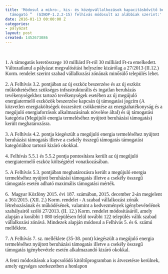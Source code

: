 ```yaml
---
title: 'Módosul a mikro-, kis- és középvállalkozások kapacitásbővítő beruházásait
  támogató ”  (GINOP-1.2.2-15) felhívás módosult az alábbiak szerint:'
date: 2016-01-13 00:00:00 Z
categories:
- pályázat
layout: post
created: 1452673086
---
```


<p>&nbsp;</p><p style="margin-right: 0cm; margin-left: 0cm; font-size: 12pt; font-family: 'Times New Roman', serif; color: #222222;">1. A támogatás keretösszege 10 milliárd Ft-ról 30 milliárd Ft-ra emelkedett. Változatlanul a pályázat megvalósítási helyszíne kizárólag a 27/2013 (II.12.) Korm. rendelet szerint szabad vállalkozási zónának minősülő település lehet.<span style="text-decoration: underline;"></span><span style="text-decoration: underline;"></span></p><p style="margin-right: 0cm; margin-left: 0cm; font-size: 12pt; font-family: 'Times New Roman', serif; color: #222222;">2. A Felhívás 3.2. pontjában az új eszköz beszerzése és az új eszköz működtetéséhez szükséges infrastrukturális és ingatlan beruházás tevékenységekhez tartozó tevékenységek esetében az új megújuló energiatermelő eszközök beszerzése kapcsán új támogatási jogcím (A közvetlen energiaköltségek összesített csökkentése az energiahatékonyság és a megújuló energiaforrások alkalmazásának növelése által) és új támogatási kategória (Megújuló energia termeléséhez nyújtott beruházási támogatás) került meghatározásra.<span style="text-decoration: underline;"></span><span style="text-decoration: underline;"></span></p><p style="margin-right: 0cm; margin-left: 0cm; font-size: 12pt; font-family: 'Times New Roman', serif; color: #222222;">3. A Felhívás 4.2. pontja kiegészült a megújuló energia termeléséhez nyújtott beruházási támogatás illetve a csekély összegű támogatás támogatási kategóriához tartozó kizáró okokkal.<span style="text-decoration: underline;"></span><span style="text-decoration: underline;"></span></p><p style="margin-right: 0cm; margin-left: 0cm; font-size: 12pt; font-family: 'Times New Roman', serif; color: #222222;">4. Felhívás 5.5.1 és 5.5.2 pontja pontosításra került az új megújuló energiatermelő eszköz költségtétel vonatkozásában.<span style="text-decoration: underline;"></span><span style="text-decoration: underline;"></span></p><p style="margin-right: 0cm; margin-left: 0cm; font-size: 12pt; font-family: 'Times New Roman', serif; color: #222222;">5. A Felhívás 5.3. pontjában meghatározásra került a megújuló energia termeléséhez nyújtott beruházási támogatás illetve a csekély összegű támogatás esetén adható maximális támogatási mérték.<span style="text-decoration: underline;"></span><span style="text-decoration: underline;"></span></p><p style="margin-right: 0cm; margin-left: 0cm; font-size: 12pt; font-family: 'Times New Roman', serif; color: #222222;">6. &nbsp;Magyar Közlöny 2015. évi 187. számában, 2015. december 2-án megjelent a 361/2015. (XII. 2.) Korm. rendelet - A szabad vállalkozási zónák létrehozásának és működésének, valamint a kedvezmények igénybevételének szabályairól szóló 27/2013. (II. 12.) Korm. rendelet módosításáról, amely alapján a korábbi 1 080 településen felül további 122 település válik szabad vállalkozási zónává. Mindezek alapján módosul a Felhívás 5. és 6. számú melléklete.<span style="text-decoration: underline;"></span><span style="text-decoration: underline;"></span></p><p style="margin-right: 0cm; margin-left: 0cm; font-size: 12pt; font-family: 'Times New Roman', serif; color: #222222;">7. A Felhívás 7. sz. melléklete (35-38. pont) kiegészült a megújuló energia termeléséhez nyújtott beruházási támogatás illetve a csekély összegű támogatás igénybevétele esetén alkalmazandó kizáró okokkal.<span style="text-decoration: underline;"></span><span style="text-decoration: underline;"></span></p><p style="margin-right: 0cm; margin-left: 0cm; font-size: 12pt; font-family: 'Times New Roman', serif; color: #222222;">A fenti módosítások a kapcsolódó kitöltőprogramban is átvezetésre kerülnek, amely egységes szerkezetben a honlapon&nbsp;</p>
